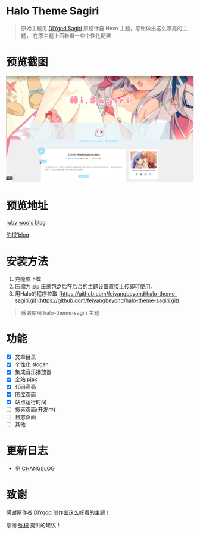 # Halo Theme Sagiri
> 原始主题见 [DIYgod Sagiri](https://github.com/DIYgod/hexo-theme-sagiri) 原设计自 Hexo 主题，感谢做出这么漂亮的主题， 在原主题上面新增一些个性化配置

# 预览截图
![预览](./screenshot.png)

# 预览地址
[ruby woo's blog](https://www.tsxygfy.cn/)

[弥枳'blog](https://blog.coor.top/)

# 安装方法
1. 克隆或下载
2. 压缩为 zip 压缩包之后在后台的主题设置直接上传即可使用。
3. 用Halo的程序拉取 [https://github.com/feiyangbeyond/halo-theme-sagiri.git](https://github.com/feiyangbeyond/halo-theme-sagiri.git)
> 感谢使用 halo-theme-sagiri 主题

# 功能
- [x] 文章目录
- [x] 个性化 slogan
- [x] 集成音乐播放器
- [x] 全站 pjax
- [x] 代码高亮
- [x] 图库页面
- [x] 站点运行时间
- [ ] 搜索页面(开发中)
- [ ] 日志页面
- [ ] 其他

# 更新日志
- 见 [CHANGELOG](https://www.tsxygfy.cn/s/changelog.html)

# 致谢
感谢原作者 [DIYgod](https://diygod.me/) 创作出这么好看的主题！

感谢 [弥枳](https://blog.coor.top/) 提供的建议！
